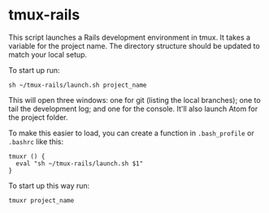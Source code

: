 # tmux-rails

This script launches a Rails development environment in tmux. It takes a variable for the project name. The directory structure should be updated to match your local setup.

To start up run:

```console
sh ~/tmux-rails/launch.sh project_name
```

This will open three windows: one for git (listing the local branches); one to tail the development log; and one for the console. It'll also launch Atom for the project folder.

To make this easier to load, you can create a function in `.bash_profile` or `.bashrc` like this:

```console
tmuxr () {
  eval "sh ~/tmux-rails/launch.sh $1"
}
```

To start up this way run:

```console
tmuxr project_name
```
